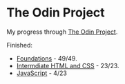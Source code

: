 # The Odin Project
My progress through [The Odin Project](https://www.theodinproject.com).

Finished: 
* [Foundations](https://www.theodinproject.com/paths/foundations/courses/foundations) - 49/49.
* [Intermdiate HTML and CSS](https://www.theodinproject.com/paths/full-stack-javascript/courses/intermediate-html-and-css) - 23/23.
* [JavaScript](https://www.theodinproject.com/paths/full-stack-javascript/courses/javascript) - 4/23
